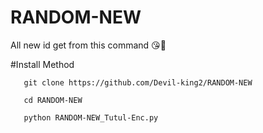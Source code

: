 # RANDOM-NEW
All new id get from this command 😘🥰


#Install Method

       git clone https://github.com/Devil-king2/RANDOM-NEW
       
       cd RANDOM-NEW
       
       python RANDOM-NEW_Tutul-Enc.py

